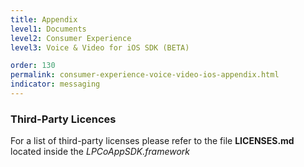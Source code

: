 ```yaml
---
title: Appendix
level1: Documents
level2: Consumer Experience
level3: Voice & Video for iOS SDK (BETA)

order: 130
permalink: consumer-experience-voice-video-ios-appendix.html
indicator: messaging
---
```


### Third-Party Licences

For a list of third-party licenses please refer to the file **LICENSES.md** located inside the _LPCoAppSDK.framework_
